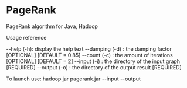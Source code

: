 # PageRank
PageRank algorithm for Java, Hadoop

Usage reference

--help (-h): display the help text
--damping (-d) : the damping factor [OPTIONAL] [DEFAULT = 0.85]
--count (-c) : the amount of iterations [OPTIONAL] [DEFAULT = 2]
--input (-i) : the directory of the input graph [REQUIRED]
--output (-o) : the directory of the output result [REQUIRED]

To launch use: hadoop jar pagerank.jar --input <in> --output <out>
